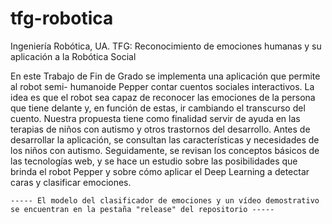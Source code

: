 # tfg-robotica
Ingeniería Robótica, UA. TFG: Reconocimiento de emociones humanas y su aplicación a la Robótica Social

En este Trabajo de Fin de Grado se implementa una aplicación que permite al robot semi-
humanoide Pepper contar cuentos sociales interactivos. La idea es que el robot sea capaz de
reconocer las emociones de la persona que tiene delante y, en función de estas, ir cambiando el
transcurso del cuento. Nuestra propuesta tiene como finalidad servir de ayuda en las terapias
de niños con autismo y otros trastornos del desarrollo.
Antes de desarrollar la aplicación, se consultan las características y necesidades de los niños
con autismo. Seguidamente, se revisan los conceptos básicos de las tecnologías web, y se hace
un estudio sobre las posibilidades que brinda el robot Pepper y sobre cómo aplicar el Deep
Learning a detectar caras y clasificar emociones.
 
    ----- El modelo del clasificador de emociones y un vídeo demostrativo se encuentran en la pestaña "release" del repositorio -----
